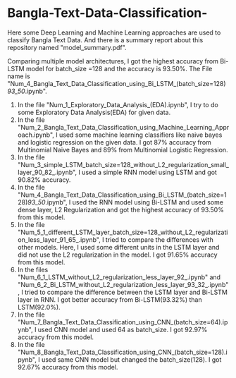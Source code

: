 # Bangla-Text-Data-Classification-
Here some Deep Learning and Machine Learning approaches are used to classify Bangla Text Data. And there is a summary report about this repository named "model_summary.pdf".

Comparing multiple model architectures, I got the highest accuracy from Bi-LSTM model for batch_size =128 and the accuracy is 93.50%. The File name is "Num_4_Bangla_Text_Data_Classification_using_Bi_LSTM_(batch_size=128)_93_50_.ipynb".



1. In the file "Num_1_Exploratory_Data_Analysis_(EDA).ipynb", I try to do some Exploratory Data Analysis(EDA) for given data.
2. In the file "Num_2_Bangla_Text_Data_Classification_using_Machine_Learning_Approach.ipynb", I used some machine learning classifiers like naive bayes and logistic regression on the given data. I got 87% accuracy from Multinomial Naive Bayes and 89% from Multinomial Logistic Regression.
3. In the file "Num_3_simple_LSTM_batch_size=128_without_L2_regularization_small_layer_90_82_.ipynb", I used a simple RNN model using LSTM and got 90.82% accuracy.
4. In the file "Num_4_Bangla_Text_Data_Classification_using_Bi_LSTM_(batch_size=128)_93_50_.ipynb", I used the RNN model using Bi-LSTM and used some dense layer, L2 Regularization and got the highest accuracy of 93.50% from this model.
5. In the file "Num_5_1_different_LSTM_layer_batch_size=128_without_L2_regularization_less_layer_91_65_.ipynb", I tried to compare the differences with other models. Here, I used some different units in the LSTM layer and did not use the L2 regularization in the model. I got 91.65% accuracy from this model.
6. In the files "Num_6_1_LSTM_without_L2_regularization_less_layer_92_.ipynb" and "Num_6_2_Bi_LSTM_without_L2_regularization_less_layer_93_32_.ipynb", I tried to compare the difference between the LSTM layer and Bi-LSTM layer in RNN. I got better accuracy from Bi-LSTM(93.32%) than LSTM(92.0%).
7. In the file "Num_7_Bangla_Text_Data_Classification_using_CNN_(batch_size=64).ipynb", I used CNN model and used 64 as batch_size. I got 92.97% accuracy from this model.
8. In the file "Num_8_Bangla_Text_Data_Classification_using_CNN_(batch_size=128).ipynb", I used same CNN model but changed the batch_size(128). I got 92.67% accuracy from this model.


